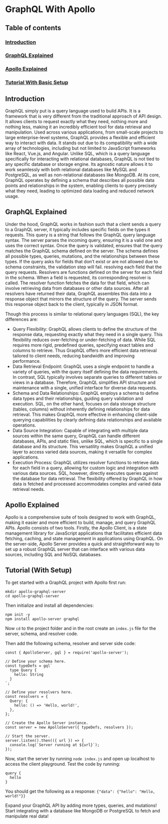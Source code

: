 # GraphQL With Apollo

## Table of contents
### [Introduction](#introduction)
### [GraphQL Explained](#graphql-explained)
### [Apollo Explained](#apollo-explained)
### [Tutorial With Basic Setup](#tutorial-with-basic-setup)

## Introduction
GraphQL simply put is a query language used to build APIs. It is a framework that is very different from the traditional approach of API design. It allows clients to request exactly what they need, nothing more and nothing less, making it an incredibly efficient tool for data retrieval and manipulation. Used across various applications, from small-scale projects to large enterprise-level systems, GraphQL provides a flexible and efficient way to interact with data. It stands out due to its compatibility with a wide array of technologies, including but not limited to JavaScript frameworks like React, Vue.js, and Angular. Unlike SQL, which is a query language specifically for interacting with relational databases, GraphQL is not tied to any specific database or storage engine. Its agnostic nature allows it to work seamlessly with both relational databases like MySQL and PostgreSQL, as well as non-relational databases like MongoDB. At its core, GraphQL operates by defining a schema that describes all possible data points and relationships in the system, enabling clients to query precisely what they need, leading to optimized data loading and reduced network usage.

## GraphQL Explained
Under the hood, GraphQL works in fashion such that a client sends a query to a GraphQL server, it typically includes specific fields on the types it requests. This query is a string that follows the GraphQL query language syntax. The server parses the incoming query, ensuring it is a valid one and uses the correct syntax. Once the query is validated, ensures that the query matches the GraphQL schema defined on the server. The schema defines all possible types, queries, mutations, and the relationships between these types. If the query asks for fields that don’t exist or are not allowed due to schema constraints, the validation step will fail. resolving each field that the query requests. Resolvers are functions defined on the server for each field in the schema. When a field is requested, its corresponding resolver is called. The resolver function fetches the data for that field, which can involve retrieving data from databases or other data sources. After all resolvers have returned their data, GraphQL assembles this data into a response object that mirrors the structure of the query. The server sends this response object back to the client, typically in JSON format.

Though this process is similar to relational query languages (SQL), the key differences are:
- Query Flexibility: GraphQL allows clients to define the structure of the response data, requesting exactly what they need in a single query. This flexibility reduces over-fetching or under-fetching of data. While SQL requires more rigid, predefined queries, specifying exact tables and columns to retrieve. Thus GraphQL offers more efficient data retrieval tailored to client needs, reducing bandwidth and improving performance.
- Data Retrieval Endpoint: GraphQL uses a single endpoint to handle a variety of queries, with the query itself defining the data requirements. In contrast, SQL typically involves separate queries to different tables or views in a database. Therefore, GraphQL simplifies API structure and maintenance with a single, unified interface for diverse data requests.
- Schema and Data Relationships: GraphQL employs a schema to define data types and their relationships, guiding query validation and execution. SQL, on the other hand, focuses on data storage structure (tables, columns) without inherently defining relationships for data retrieval. This makes GraphQL more effective in enhancing client-side querying capabilities by clearly defining data relationships and available operations.
- Data Source Integration: Capable of integrating with multiple data sources within the same query, GraphQL can handle different databases, APIs, and static files, unlike SQL, which is specific to a single database and its structure. This versatility makes GraphQL a unified layer to access varied data sources, making it versatile for complex applications.
- Execution Process: GraphQL utilizes resolver functions to retrieve data for each field in a query, allowing for custom logic and integration with various data sources. SQL, however, directly executes queries against the database for data retrieval. The flexibility offered by GraphQL in how data is fetched and processed accommodates complex and varied data retrieval needs.

## Apollo Explained
Apollo is a comprehensive suite of tools designed to work with GraphQL, making it easier and more efficient to build, manage, and query GraphQL APIs. Apollo consists of two tools. Firstly, the Apollo Client, is a state management library for JavaScript applications that facilitates efficient data fetching, caching, and state management in applications using GraphQL. On the server-side, Apollo Server provides a quick and straightforward way to set up a robust GraphQL server that can interface with various data sources, including SQL and NoSQL databases.

## Tutorial (With Setup)
To get started with a GraphQL project with Apollo first run: 
```
mkdir apollo-graphql-server
cd apollo-graphql-server
```

Then initialize and install all dependencies:
```
npm init -y
npm install apollo-server graphql
```

Now ```cd``` to the project folder and in the root create an ```index.js``` file for the server, schema, and resolver code. 

Then add the following schema, resolver and server side code: 
```
const { ApolloServer, gql } = require('apollo-server');

// Define your schema here.
const typeDefs = gql`
  type Query {
    hello: String
  }
`;

// Define your resolvers here.
const resolvers = {
  Query: {
    hello: () => 'Hello, world!',
  },
};

// Create the Apollo Server instance.
const server = new ApolloServer({ typeDefs, resolvers });

// Start the server.
server.listen().then(({ url }) => {
  console.log(`Server running at ${url}`);
});
```

Now, start the server by running ```node index.js``` and open up localhost to access the client playground. Test the code by running: 
```
query {
  hello
}
```
You should get the following as a response: 
```{"data": {"hello": "Hello, world!"}}```

Expand your GraphQL API by adding more types, queries, and mutations! Start integrating with a database like MongoDB or PostgreSQL to fetch and manipulate real data!
